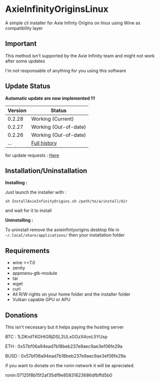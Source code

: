 # AxieInfinityOriginsLinux

A simple cli installer for Axie Infinty Origins on linux using Wine as compatibility layer

## Important

This method isn't supported by the Axie Infinity team and might not work after some updates

I'm not responsable of anything for you using this software

## Update Status

**Automatic update are now implemented !!!**

| Version  | Status |
| ------------- | ------------- |
| 0.2.28 | Working (Current) |
| 0.2.27 | Working (Out-of-date) |
| 0.2.26 | Working (Out-of-date) |
| ...| [Full history](https://github.com/MiMillieuh/AxieInfinityOriginsLinux/blob/main/Fullupdatehistory.md)  |

for update requests : [Here](https://github.com/MiMillieuh/AxieInfinityOriginsLinux/discussions/1)

## Installation/Uninstallation

**Installing :**

Just launch the installer with :

`sh InstallAxieInfinityOrigins.sh /path/to/a/install/dir`

and wait for it to install

**Uninstalling :**

To uninstall remove the axieinfintyorigins desktop file in `~/.local/share/applications/` then your installation folder

## Requirements


- wine >=7.0
- zenity
- appmenu-gtk-module
- tar
- wget
- curl
- All R/W rights on your home folder and the installer folder
- Vulkan capable GPU or APU



## Donations

This isn't necessary but it helps paying the hosting server

BTC : 1LDKrdTKGHtGRjDSL2ULxGGzX4onL5YUsp

ETH : 0x57bf06a94ead7b18beb237e9aec9ae3ef06fe29a

BUSD : 0x57bf06a94ead7b18beb237e9aec9ae3ef06fe29a

if you want to donate on the ronin network it will be apreciated.

ronin:07125f8b15f2af35df9e85831623686dfbffd5b0
